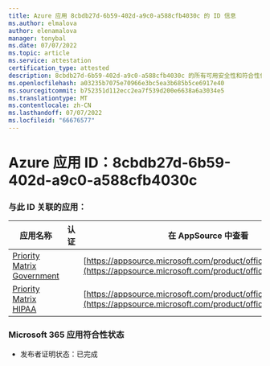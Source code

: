 ```yaml
---
title: Azure 应用 8cbdb27d-6b59-402d-a9c0-a588cfb4030c 的 ID 信息
ms.author: elmalova
author: elenamalova
manager: tonybal
ms.date: 07/07/2022
ms.topic: article
ms.service: attestation
certification_type: attested
description: 8cbdb27d-6b59-402d-a9c0-a588cfb4030c 的所有可用安全性和符合性信息。
ms.openlocfilehash: a03235b7075e70966e3bc5ea3b685b5ce6917e40
ms.sourcegitcommit: b752351d112ecc2ea7f539d200e6638a6a3034e5
ms.translationtype: MT
ms.contentlocale: zh-CN
ms.lasthandoff: 07/07/2022
ms.locfileid: "66676577"
---
```

# <a name="azure-app-id-8cbdb27d-6b59-402d-a9c0-a588cfb4030c"></a>Azure 应用 ID：8cbdb27d-6b59-402d-a9c0-a588cfb4030c


### <a name="apps-associated-with-this-id"></a>与此 ID 关联的应用：
| **应用名称** | **认证** | **在 AppSource 中查看** |
|--------------|---------------|-----------------------|
| [Priority Matrix Government](../forward/WA200004231.md) |  | [https://appsource.microsoft.com/product/office/WA200004231](https://appsource.microsoft.com/product/office/WA200004231) |
| [Priority Matrix HIPAA](../forward/WA200004259.md) |  | [https://appsource.microsoft.com/product/office/WA200004259](https://appsource.microsoft.com/product/office/WA200004259) |

### <a name="microsoft-365-app-compliance-status"></a>Microsoft 365 应用符合性状态
- 发布者证明状态：已完成

